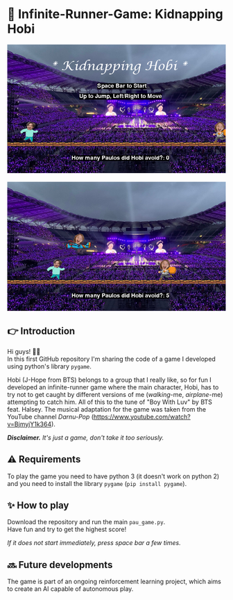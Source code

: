 # 👾 Infinite-Runner-Game: **Kidnapping Hobi**

<p align="center">
    <img src="./intro/01.png" alt="drawing" width="600"/><br><br>
    <img src="./intro/02.png" alt="drawing" width="600"/>
</p>

## 👉 **Introduction**
Hi guys! 🙋‍♀️ <br>
In this first GitHub repository I'm sharing the code of a game I developed using python's library `pygame`.

Hobi (J-Hope from BTS) belongs to a group that I really like, so for fun I developed an infinite-runner game where the main character, Hobi, has to try not to get caught by different versions of me (*walking*-me, *airplane*-me) attempting to catch him. All of this to the tune of "Boy With Luv" by BTS feat. Halsey. The musical adaptation for the game was taken from the YouTube channel *Darnu-Pop* (https://www.youtube.com/watch?v=BjmyjY1k364).


***Disclaimer.** It's just a game, don't take it too seriously.*

## ⚠️ **Requirements**

To play the game you need to have python 3 (it doesn't work on python 2) and you need to install the library `pygame` (`pip install pygame`).

## ✨ **How to play**
Download the repository and run the main `pau_game.py`.<br>
Have fun and try to get the highest score! 

*If it does not start immediately, press space bar a few times.*

## 🔜 **Future developments**
The game is part of an ongoing reinforcement learning project, which aims to create an AI capable of autonomous play. 